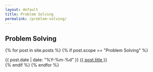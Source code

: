 ```yaml
---
layout: default
title: Problem Solving
permalink: /problem-solving/
---
```


## Problem Solving

{% for post in site.posts %}
  {% if post.scope == "Problem Solving" %}
<article class="post-list">
  <span class="--text-xs text-monospace">{{ post.date | date: "%Y-%m-%d" }}</span> <span class="post"><a href="{{ post.url }}">{{ post.title }}</a></span>
</article>
  {% endif %}
{% endfor %}
